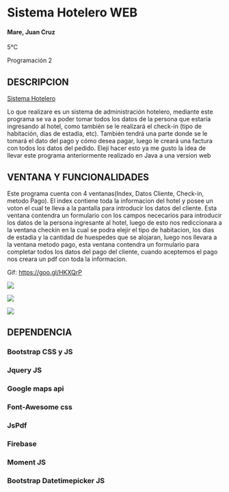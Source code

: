 # Sistema Hotelero WEB

#### Mare, Juan Cruz
5°C

Programación 2

## DESCRIPCION
[Sistema Hotelero](https://juansa6201.github.io/SistemaHoteleroWEB/ "Mensaje del Atributo Título")

Lo que realizare es un sistema de administración hotelero, mediante este programa se va a poder tomar 
todos los datos de la persona que estaría ingresando al hotel, como también se le realizará el check-in 
(tipo de habitación, dias de estadia, etc). También tendrá una parte donde se le tomará el dato del pago 
y cómo desea pagar, luego le creará una factura con todos los datos del pedido. Eleji hacer esto ya me gusto 
la idea de llevar este programa anteriormente realizado en Java a una version web

## VENTANA Y FUNCIONALIDADES
Este programa cuenta con 4 ventanas(Index, Datos Cliente, Check-in, metodo Pago). El index contiene toda la informacion del hotel y posee un voton el cual te lleva a la pantalla para introducir los datos del cliente. Esta ventana contendra un formulario con los campos nececarios para introducir los datos de la persona ingresante al hotel, luego de esto nos rediccionara a la ventana checkin en la cual se podra elejir el tipo de habitacion, los dias de estadia y la cantidad de huespedes que se alojaran, luego nos llevara a la ventana metodo pago, esta ventana contendra un formulario para completar todos los datos del pago del cliente, cuando aceptemos el pago nos creara un pdf con toda la informacion.

Gif: https://goo.gl/HKXQrP

![](https://firebasestorage.googleapis.com/v0/b/sistema-hotelero-ea09e.appspot.com/o/DatosClientes.png?alt=media&token=faf7528d-b954-4d23-8783-603ed6b4209d)

![](https://firebasestorage.googleapis.com/v0/b/sistema-hotelero-ea09e.appspot.com/o/Checkin.png?alt=media&token=19e5de79-c823-4aaa-81fc-de711b4258b3)

![](https://firebasestorage.googleapis.com/v0/b/sistema-hotelero-ea09e.appspot.com/o/MetodoPago.gif?alt=media&token=5c77df5a-4722-4182-8306-7f9e2262af97)


## DEPENDENCIA
### Bootstrap CSS y JS
### Jquery JS
### Google maps api
### Font-Awesome css
### JsPdf
### Firebase
### Moment JS
### Bootstrap Datetimepicker JS
